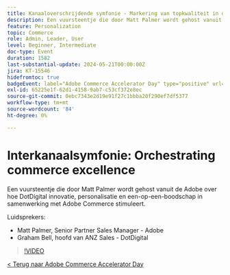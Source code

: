 ```yaml
---
title: Kanaaloverschrijdende symfonie - Markering van topkwaliteit in de handel
description: Een vuursteentje die door Matt Palmer wordt gehost vanuit de Adobe over hoe DotDigital innovatie, personalisatie en een-op-een-boodschap in samenwerking met Adobe Commerce stimuleert.
feature: Personalization
topic: Commerce
role: Admin, Leader, User
level: Beginner, Intermediate
doc-type: Event
duration: 1582
last-substantial-update: 2024-05-21T00:00:00Z
jira: KT-15546
hidefromtoc: true
badgeEvent: label="Adobe Commerce Accelerator Day" type="positive" url="https://experienceleague.adobe.com/en/docs/events/apac-commerce-recordings/2024/overview"
exl-id: 65225e1f-62d1-4158-9ab7-c53cf372e8ec
source-git-commit: 0ebc7343e2d19e91f27c1bbba20f290ef7df5377
workflow-type: tm+mt
source-wordcount: '84'
ht-degree: 0%

---
```


# Interkanaalsymfonie: Orchestrating commerce excellence

Een vuursteentje die door Matt Palmer wordt gehost vanuit de Adobe over hoe DotDigital innovatie, personalisatie en een-op-een-boodschap in samenwerking met Adobe Commerce stimuleert.

Luidsprekers:

+ Matt Palmer, Senior Partner Sales Manager - Adobe
+ Graham Bell, hoofd van ANZ Sales - DotDigital

>[!VIDEO](https://video.tv.adobe.com/v/3429273/?learn=on)

[&lt; Terug naar Adobe Commerce Accelerator Day](./overview.md)
